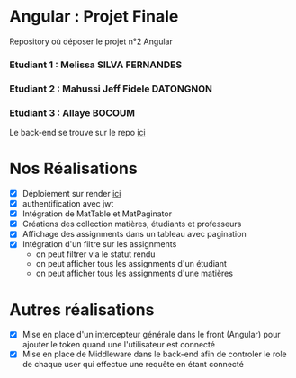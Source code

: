 # Angular : Projet Finale
Repository où déposer le projet n°2 Angular

### Etudiant 1 : Melissa SILVA FERNANDES

### Etudiant 2 : Mahussi Jeff Fidele DATONGNON

### Etudiant 3 : Allaye BOCOUM

 
Le back-end se trouve sur le repo [ici](https://github.com/mahussidatongnon/UCA-DS4H-MIAGE-M1-tp-angular-api)

# Nos Réalisations
- [x] Déploiement sur render [ici](https://uca-ds4h-miage-tp-final-angular-mm-web.onrender.com/)
- [x] authentification avec jwt
- [x] Intégration de MatTable et MatPaginator
- [x] Créations des collection matières, étudiants et professeurs
- [x] Affichage des assignments dans un tableau avec pagination
- [x] Intégration d'un filtre sur les assignments 
  - on peut filtrer via le statut rendu 
  - on peut afficher tous les assignments d'un étudiant
  - on peut afficher tous les assignments d'une matières

# Autres réalisations 
- [x] Mise en place d'un intercepteur générale dans le front (Angular) pour ajouter le token quand une l'utilisateur est connecté
- [x] Mise en place de Middleware dans le back-end afin de controler le role de chaque user qui effectue une requête en étant connecté
